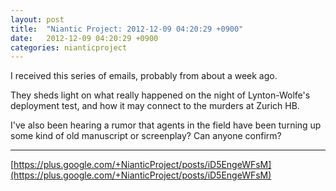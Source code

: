 ```yaml
---
layout: post
title:  "Niantic Project: 2012-12-09 04:20:29 +0900"
date:   2012-12-09 04:20:29 +0900
categories: nianticproject
---
```

I received this series of emails, probably from about a week ago. 

They sheds light on what really happened on the night of Lynton-Wolfe's deployment test, and how it may connect to the murders at Zurich HB.

I've also been hearing a rumor that agents in the field have been turning up some kind of old manuscript or screenplay? Can anyone confirm? 
- - -
[https://plus.google.com/+NianticProject/posts/iD5EngeWFsM](https://plus.google.com/+NianticProject/posts/iD5EngeWFsM)
